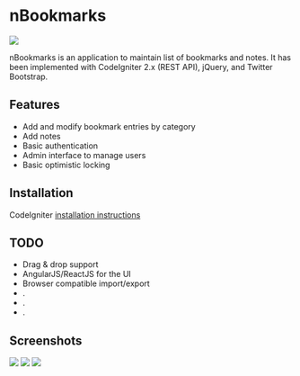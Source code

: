 nBookmarks
==========

<img src="http://www.ekoti.com/images/bookmarks.png"/>

nBookmarks is an application to maintain list of bookmarks and notes. It has been implemented with CodeIgniter 2.x (REST API), jQuery, and Twitter Bootstrap.

<h2>Features</h2>
  <ul>
     <li>Add and modify bookmark entries by category</li>
     <li>Add notes</li>
     <li>Basic authentication</li>
     <li>Admin interface to manage users</li>
     <li>Basic optimistic locking</li>
  </ul>

<h2>Installation</h2>

CodeIgniter <a href="https://www.codeigniter.com/userguide2/installation/index.html">installation instructions</a>

<h2>TODO</h2>

  <ul>
    <li>Drag & drop support</li>
    <li>AngularJS/ReactJS for the UI</li>
    <li>Browser compatible import/export</li>
    <li>.</li>
    <li>.</li>
    <li>.</li>
  </ul>

<h2>Screenshots</h2>

<img src="http://www.ekoti.com/images/edit.png"/>
<img src="http://www.ekoti.com/images/notes.png"/>
<img src="http://www.ekoti.com/images/admin.png"/>
